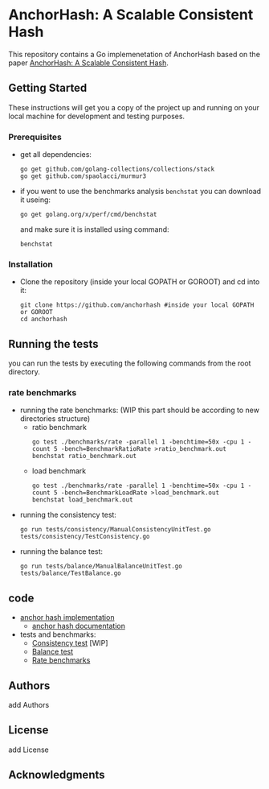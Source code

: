 # AnchorHash: A Scalable Consistent Hash

This repository contains a Go implemenetation of AnchorHash based on the paper [AnchorHash: A Scalable Consistent Hash](https://arxiv.org/abs/1812.09674).


## Getting Started

These instructions will get you a copy of the project up and running on your local machine for development and testing purposes.


### Prerequisites

<!--get all remote dependencies.-->
* get all dependencies:
    ```
  go get github.com/golang-collections/collections/stack
  go get github.com/spaolacci/murmur3
    ```
* if you went to use the benchmarks analysis `benchstat` you can download it useing:
    ```
    go get golang.org/x/perf/cmd/benchstat
    ```
  and make sure it is installed using command:
  ```
  benchstat
  ```
### Installation
* Clone the repository (inside your local GOPATH or GOROOT) and cd into it:
  ```
  git clone https://github.com/anchorhash #inside your local GOPATH or GOROOT
  cd anchorhash
  ```
<!--
### Installing

A step by step series of examples that tell you how to get a development env running

Say what the step will be
(all the git clone and go get and etc..)

```
Give the example
```

And repeat

```
until finished
```
-->


## Running the tests
<!--Explain how to run the automated tests for this system-->
you can run the tests by executing the following commands from the root directory.
### rate benchmarks
* running the rate benchmarks: (WIP this part should be according to new directories structure)
  * ratio benchmark
    ```
    go test ./benchmarks/rate -parallel 1 -benchtime=50x -cpu 1 -count 5 -bench=BenchmarkRatioRate >ratio_benchmark.out
    benchstat ratio_benchmark.out
    ```
  * load benchmark
    ```
    go test ./benchmarks/rate -parallel 1 -benchtime=50x -cpu 1 -count 5 -bench=BenchmarkLoadRate >load_benchmark.out
    benchstat load_benchmark.out
    ```
* running the consistency test:
  ```
  go run tests/consistency/ManualConsistencyUnitTest.go tests/consistency/TestConsistency.go
  ```
* running the balance test:
  ```
  go run tests/balance/ManualBalanceUnitTest.go tests/balance/TestBalance.go
  ```
## code
* [anchor hash implementation](anchorhash)
  * [anchor hash documentation](doc/anchorhash/readme.md)
* tests and benchmarks:
  * [Consistency test](tests/consistency) [WIP]
  * [Balance test](tests/balance)
  * [Rate benchmarks](benchmarks/rate)

## Authors

add Authors

## License

add License

## Acknowledgments
